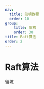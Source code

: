 ```yaml
---
nav:
  title: 简明教程
  order: 10
group:
	title: 架构
	order: 30
title: Raft算法
order: 2
---
```


# Raft算法

留坑